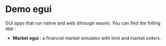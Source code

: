 # Demo egui

GUI apps that run native and web (through wasm).
You can find the folling app :

- **Market egui** : a financial market simulator with limit and market orders.

